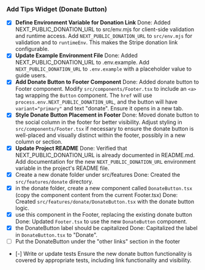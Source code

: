 ### Add Tips Widget (Donate Button)

- [x] **Define Environment Variable for Donation Link**
      Done: Added NEXT_PUBLIC_DONATION_URL to src/env.mjs for client-side validation and runtime access.
      Add `NEXT_PUBLIC_DONATION_URL` to `src/env.mjs` for validation and to `runtimeEnv`. This makes the Stripe donation link configurable.
- [x] **Update Example Environment File**
      Done: Added NEXT_PUBLIC_DONATION_URL to .env.example.
      Add `NEXT_PUBLIC_DONATION_URL` to `.env.example` with a placeholder value to guide users.
- [x] **Add Donate Button to Footer Component**
      Done: Added donate button to Footer component.
      Modify `src/components/Footer.tsx` to include an `<a>` tag wrapping the `Button` component. The `href` will use `process.env.NEXT_PUBLIC_DONATION_URL`, and the button will have `variant="primary"` and text "donate". Ensure it opens in a new tab.
- [x] **Style Donate Button Placement in Footer**
      Done: Moved donate button to the social column in the footer for better visibility.
      Adjust styling in `src/components/Footer.tsx` if necessary to ensure the donate button is well-placed and visually distinct within the footer, possibly in a new column or section.
- [x] **Update Project README**
      Done: Verified that NEXT_PUBLIC_DONATION_URL is already documented in README.md.
      Add documentation for the new `NEXT_PUBLIC_DONATION_URL` environment variable in the project's README file.
- [x] Create a new donate folder under src/features
      Done: Created the `src/features/donate` directory.
- [x] in the donate folder, create a new component called `DonateButton.tsx` (copy the component content from the current Footer.tsx)
      Done: Created `src/features/donate/DonateButton.tsx` with the donate button logic.
- [x] use this component in the Footer, replacing the existing donate button
      Done: Updated `Footer.tsx` to use the new `DonateButton` component.
- [x] the DonateButton label should be capitalized
      Done: Capitalized the label in `DonateButton.tsx` to "Donate".
- [ ] Put the DonateButton under the "other links" section in the footer
- [-] Write or update tests
      Ensure the new donate button functionality is covered by appropriate tests, including link functionality and visibility.
